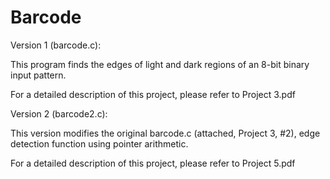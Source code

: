 # Barcode

Version 1 (barcode.c):

This program finds the edges of light and dark regions of an 8-bit binary input pattern.

For a detailed description of this project, please refer to Project 3.pdf

Version 2 (barcode2.c):

This version modifies the original barcode.c (attached, Project 3, #2), edge detection function using pointer arithmetic.

For a detailed description of this project, please refer to Project 5.pdf
